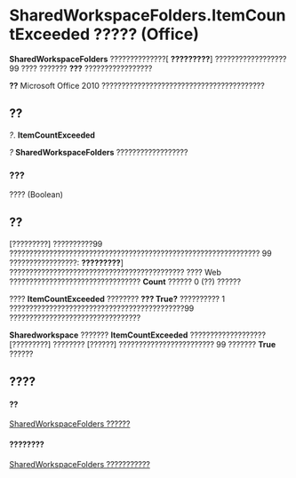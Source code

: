 
# SharedWorkspaceFolders.ItemCountExceeded ????? (Office)

 **SharedWorkspaceFolders** ??????????????[ **?????????**] ?????????????????? 99 ???? ??????? **???** ?????????????????


 **??**  Microsoft Office 2010 ?????????????????????????????????????????


## ??

 _?_. **ItemCountExceeded**

 _?_ **SharedWorkspaceFolders** ??????????????????


### ???

???? (Boolean)


## ??

[?????????] ??????????99 ??????????????????????????????????????????????????????????????? 99 ?????????????????: **?????????**] ???????????????????????????????????????????? ???? Web ????????????????????????????????? **Count** ?????? 0 (??) ??????

????  **ItemCountExceeded** ???????? **??? True?** ?????????? 1 ????????????????????????????????????????????99 ?????????????????????????????????

 **Sharedworkspace** ??????? **ItemCountExceeded** ???????????????????[?????????] ???????? [??????] ???????????????????????? 99 ??????? **True** ??????


## ????


#### ??


[SharedWorkspaceFolders ??????](a9020edc-f199-6bab-75d1-c2bdc2a547d3.md)
#### ????????


[SharedWorkspaceFolders ???????????](http://msdn.microsoft.com/library/b0f86e38-ab1e-fc78-e543-f37705ebebf7%28Office.15%29.aspx)